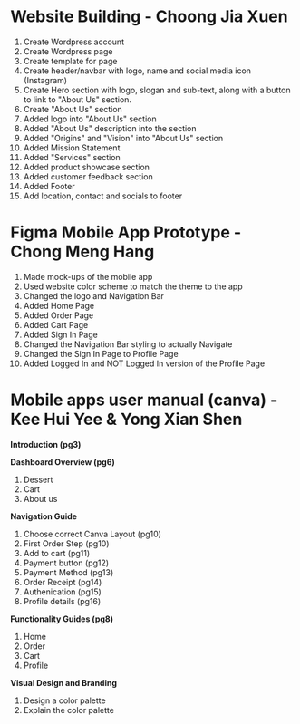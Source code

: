 # Website Building - Choong Jia Xuen
<ol>
    <li>Create Wordpress account </li>
    <li>Create Wordpress page </li>
    <li>Create template for page</li>
    <li>Create header/navbar with logo, name and social media icon (Instagram)</li>
    <li>Create Hero section with logo, slogan and sub-text, along with a button to link to "About Us" section.</li>
    <li>Create "About Us" section</li>
    <li>Added logo into "About Us" section</li>
    <li>Added "About Us" description into the section</li>
    <li>Added "Origins" and "Vision" into "About Us" section</li>
    <li>Added Mission Statement</li>
    <li>Added "Services" section</li>
    <li>Added product showcase section</li>
    <li>Added customer feedback section</li>
    <li>Added Footer</li>
    <li>Add location, contact and socials to footer</li>
</ol>


# Figma Mobile App Prototype - Chong Meng Hang
<ol>
    <li>Made mock-ups of the mobile app</li>
    <li>Used website color scheme to match the theme to the app</li>
    <li>Changed the logo and Navigation Bar</li>
    <li>Added Home Page</li>
    <li>Added Order Page</li>
    <li>Added Cart Page</li>
    <li>Added Sign In Page</li>
    <li>Changed the Navigation Bar styling to actually Navigate</li>
    <li>Changed the Sign In Page to Profile Page</li>
    <li>Added Logged In and NOT Logged In version of the Profile Page</li>
</ol>


# Mobile apps user manual (canva) - Kee Hui Yee & Yong Xian Shen
<b>Introduction (pg3) </b>

<b>Dashboard Overview (pg6) </b>
<ol>
    <li>Dessert </li>
    <li>Cart</li>
    <li>About us</li>
    
</ol>

<b>Navigation Guide</b>
<ol>
    <li>Choose correct Canva Layout (pg10) </li>
    <li>First Order Step (pg10) </li>
    <li>Add to cart (pg11) </li>
    <li>Payment button (pg12) </li>
    <li>Payment Method (pg13) </li>
     <li>Order Receipt (pg14) </li>
     <li>Authenication (pg15) </li>
     <li>Profile details (pg16) </li>
</ol>

<b>Functionality Guides (pg8) </b>
<ol>
    <li>Home</li>
    <li>Order</li>
    <li>Cart</li>
    <li>Profile</li>
</ol>

<b>Visual Design and Branding</b>
<ol>
    <li>Design a color palette</li>
    <li>Explain the color palette</li>
</ol>

 
